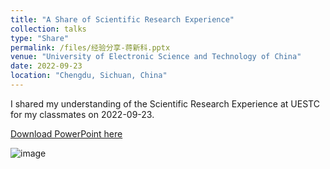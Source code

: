 ```yaml
---
title: "A Share of Scientific Research Experience"
collection: talks
type: "Share"
permalink: /files/经验分享-蒋新科.pptx
venue: "University of Electronic Science and Technology of China"
date: 2022-09-23
location: "Chengdu, Sichuan, China"
---
```

I shared my understanding of the Scientific Research Experience at UESTC for my classmates on 2022-09-23. 

[Download PowerPoint here](files/经验分享-蒋新科.pptx)

![image](https://user-images.githubusercontent.com/3205641/224286141-3aacaf4d-b03d-4806-bfcb-75e1fe261375.png)
